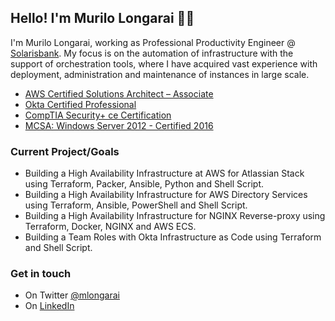 ## Hello! I'm Murilo Longarai ✌🏼

I'm Murilo Longarai, working as Professional Productivity Engineer @ [Solarisbank](https://www.solarisbank.com/en/). My focus is on the automation of infrastructure with the support of orchestration tools, where I have acquired vast experience with deployment, administration and maintenance of instances in large scale.

- [ AWS Certified Solutions Architect – Associate](https://www.youracclaim.com/badges/d09c4145-76c4-4c23-bcae-9dcd9dbdd0c3)
- [ Okta Certified Professional](https://www.youracclaim.com/badges/165a1e7c-8f7a-4fb6-9492-0ef1c8b3f22c)
- [ CompTIA Security+ ce Certification](https://www.youracclaim.com/badges/0c3d402b-434d-444f-b083-03f8a914a0e7)
- [ MCSA: Windows Server 2012 - Certified 2016](https://www.youracclaim.com/badges/ac48e866-9553-467d-91d6-ebe7665a9e8d)

### Current Project/Goals

- Building a High Availability Infrastructure at AWS for Atlassian Stack using Terraform, Packer, Ansible, Python and Shell Script.
- Building a High Availability Infrastructure for AWS Directory Services using Terraform, Ansible, PowerShell and Shell Script.
- Building a High Availability Infrastructure for NGINX Reverse-proxy using Terraform, Docker, NGINX and AWS ECS.
- Building a Team Roles with Okta Infrastructure as Code using Terraform and Shell Script.

### Get in touch

- On Twitter [@mlongarai](https://www.twitter.com/murilo_longarai)
- On [LinkedIn](https://www.linkedin.com/in/murilolongarai/)
